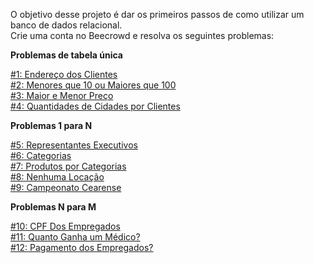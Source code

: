 O objetivo desse projeto é dar os primeiros passos de como utilizar um banco de dados relacional.  
Crie uma conta no Beecrowd e resolva os seguintes problemas:

**Problemas de tabela única**

[\#1: Endereço dos Clientes](https://www.beecrowd.com.br/judge/pt/problems/view/2603)  
[\#2: Menores que 10 ou Maiores que 100](https://www.beecrowd.com.br/judge/pt/problems/view/2604)  
[\#3: Maior e Menor Preço](https://www.beecrowd.com.br/judge/pt/problems/view/2608)  
[\#4: Quantidades de Cidades por Clientes](https://www.beecrowd.com.br/judge/pt/problems/view/2624)  


**Problemas 1 para N**

[\#5: Representantes Executivos](https://www.beecrowd.com.br/judge/pt/problems/view/2605)  
[\#6: Categorias](https://www.beecrowd.com.br/judge/pt/problems/view/2606)  
[\#7: Produtos por Categorias](https://www.beecrowd.com.br/judge/pt/problems/view/2609)  
[\#8: Nenhuma Locação](https://www.beecrowd.com.br/judge/pt/problems/view/2616)  
[\#9: Campeonato Cearense](https://www.beecrowd.com.br/judge/pt/problems/view/2988)  

**Problemas N para M**

[\#10: CPF Dos Empregados](https://www.beecrowd.com.br/judge/pt/problems/view/2990)  
[\#11: Quanto Ganha um Médico?](https://www.beecrowd.com.br/judge/pt/problems/view/2994)  
[\#12: Pagamento dos Empregados?](https://www.beecrowd.com.br/judge/pt/problems/view/2997)  